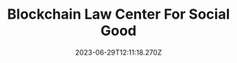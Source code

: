 ---
title: Blockchain Law Center For Social Good
created-on: 2023-06-29T12:11:18.251Z
updated-on: 2023-06-29T12:11:18.258Z
published-on: 2023-06-29T12:11:18.263Z
f_blurb: Promote blockchain technology’s potential to benefit all members of
  society by educating stakeholders, conducting research and developing policies
  on, and building community support for blockchain technologies.  A “train the
  trainer” blockchain education program for community college professors and CA
  government staff.
f_logo:
  url: https://pbs.twimg.com/profile_images/1644147756360175616/gPAqHBj1_400x400.jpg
f_external-link: https://www.ggu.edu/
date: 2023-06-29T12:11:18.270Z
---